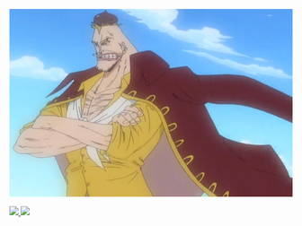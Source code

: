 
![tiodacastanha](https://github.com/TioDaCastanha/TioDaCastanha/blob/main/Cricket_22_years_ago.webp)
<div>
  <a href="https://github.com/TioDaCastanha">
  <img height="148em" src="https://github-readme-stats.vercel.app/api?username=TioDaCastanha&show_icons=true&theme=merko&include_all_commits=true&count_private=true"/>
  <img height="148em" src="https://github-readme-stats.vercel.app/api/top-langs/?username=TioDaCastanha&layout=compact&langs_count=7&theme=merko"/>
</div>
